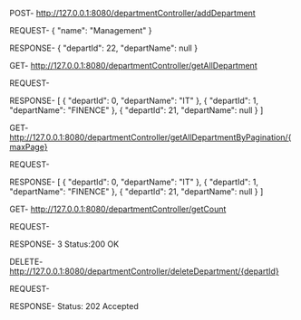 POST- http://127.0.0.1:8080/departmentController/addDepartment

REQUEST-
{
    "name": "Management"
}

RESPONSE-
{
    "departId": 22,
    "departName": null
}


GET- http://127.0.0.1:8080/departmentController/getAllDepartment

REQUEST-

RESPONSE-
[
    {
        "departId": 0,
        "departName": "IT"
    },
    {
        "departId": 1,
        "departName": "FINENCE"
    },
    {
        "departId": 21,
        "departName": null
    }
]


GET- http://127.0.0.1:8080/departmentController/getAllDepartmentByPagination/{maxPage}

REQUEST-

RESPONSE-
[
    {
        "departId": 0,
        "departName": "IT"
    },
    {
        "departId": 1,
        "departName": "FINENCE"
    },
    {
        "departId": 21,
        "departName": null
    }
]


GET- http://127.0.0.1:8080/departmentController/getCount

REQUEST-

RESPONSE- 
3
Status:200 OK


DELETE- http://127.0.0.1:8080/departmentController/deleteDepartment/{departId}

REQUEST-

RESPONSE-
Status: 202 Accepted

